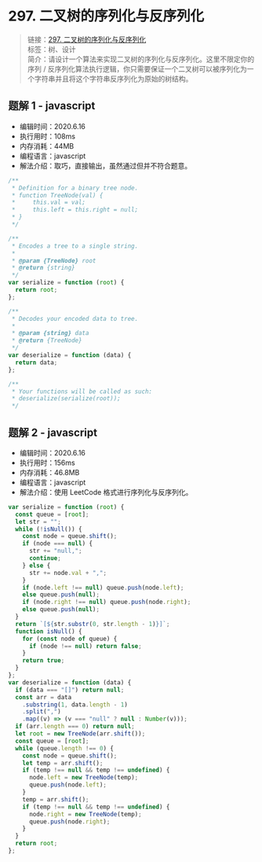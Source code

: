 # 297. 二叉树的序列化与反序列化

> 链接：[297. 二叉树的序列化与反序列化](https://leetcode-cn.com/problems/serialize-and-deserialize-binary-tree/)  
> 标签：树、设计  
> 简介：请设计一个算法来实现二叉树的序列化与反序列化。这里不限定你的序列 / 反序列化算法执行逻辑，你只需要保证一个二叉树可以被序列化为一个字符串并且将这个字符串反序列化为原始的树结构。

## 题解 1 - javascript

- 编辑时间：2020.6.16
- 执行用时：108ms
- 内存消耗：44MB
- 编程语言：javascript
- 解法介绍：取巧，直接输出，虽然通过但并不符合题意。

```javascript
/**
 * Definition for a binary tree node.
 * function TreeNode(val) {
 *     this.val = val;
 *     this.left = this.right = null;
 * }
 */

/**
 * Encodes a tree to a single string.
 *
 * @param {TreeNode} root
 * @return {string}
 */
var serialize = function (root) {
  return root;
};

/**
 * Decodes your encoded data to tree.
 *
 * @param {string} data
 * @return {TreeNode}
 */
var deserialize = function (data) {
  return data;
};

/**
 * Your functions will be called as such:
 * deserialize(serialize(root));
 */
```

## 题解 2 - javascript

- 编辑时间：2020.6.16
- 执行用时：156ms
- 内存消耗：46.8MB
- 编程语言：javascript
- 解法介绍：使用 LeetCode 格式进行序列化与反序列化。

```javascript
var serialize = function (root) {
  const queue = [root];
  let str = "";
  while (!isNull()) {
    const node = queue.shift();
    if (node === null) {
      str += "null,";
      continue;
    } else {
      str += node.val + ",";
    }
    if (node.left !== null) queue.push(node.left);
    else queue.push(null);
    if (node.right !== null) queue.push(node.right);
    else queue.push(null);
  }
  return `[${str.substr(0, str.length - 1)}]`;
  function isNull() {
    for (const node of queue) {
      if (node !== null) return false;
    }
    return true;
  }
};
var deserialize = function (data) {
  if (data === "[]") return null;
  const arr = data
    .substring(1, data.length - 1)
    .split(",")
    .map((v) => (v === "null" ? null : Number(v)));
  if (arr.length === 0) return null;
  let root = new TreeNode(arr.shift());
  const queue = [root];
  while (queue.length !== 0) {
    const node = queue.shift();
    let temp = arr.shift();
    if (temp !== null && temp !== undefined) {
      node.left = new TreeNode(temp);
      queue.push(node.left);
    }
    temp = arr.shift();
    if (temp !== null && temp !== undefined) {
      node.right = new TreeNode(temp);
      queue.push(node.right);
    }
  }
  return root;
};
```
